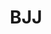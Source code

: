 ---
title: "BJJ"
description: "This page contains information about BJJ."

service:
  enable: true
  service_item:
    - title: "BJJ as a sport"
      images:
      - "../../images/bjjchoke.webp"
      content: |
        **Brazilian ju-jutsu or BJJ** is a martial and self-defense sport developed by brazilians Carlos and Hélio Gracie on the basis of traditional Japanese jujutsu and judo techniques.
        
        Brazilian jujutsu focuses on various martial arts techniques used in the country. In a typical match situation, the goal is to take the opponent to the ground as soon as possible, where the match will end with a lock or strangle.

    - title: "BJJ in Kokkola"
      images:
      - "../../images/bjjclass.webp"
      content: |
        BJJ has been practiced in Kokkola since 2016. Despite its novelty, the sport has already attracted several dozen enthusiasts and its popularity is growing rapidly. Exercises are suitable for everyone - regardless of gender or physical fitness. The workouts are really about doing and the atmosphere is open and friendly.

        Start the life's fitness remodel and book your place from the next basic course or come to our gym for a free tryout.

        The length of the basic course is about 2 months and its price is 100 €. The price includes the membership fee and the exercises after the basic course in the group that continues throughout the season. The training take place twice a week and a more detailed training schedule is always confirmed before the start of the next basic course.      

timetable:
  enable: true
  title: "BJJ training times"
  timetable_item:
    - name : "BJJ colored belts"
      time1 : "Tuesday 19:30-21:00"
      time1location : (Martial Arts Center)
      time2 : "Thursday 18:00-19:30"
      time2location : (Martial Arts Center)
    - name : "No-Gi BJJ"
      time1 : "Friday 19:15-20:45"
      time1location : "(Martial Arts Center)"
    - name : "Randori (sparring)"
      time1 : "Sunday 16:30-18:00"
      time1location : "(Martial Arts Center)"

coaches:
  enable: true
  title: "BJJ coaches"
  coach_item:
    - name : "Miika Välimäki"
      belt : "purple belt"
      beltcolor : "#5E3E8D"
      image : "../../images/coaches/Miika Välimäki.webp"
      description : "BJJ coach"
    - name : "Niko Koivisto"
      belt : "purple belt"
      beltcolor : "#5E3E8D"
      image : "../../images/coaches/Niko Koivisto.webp"
      description : "BJJ coach"
    - name : "Tomas Ahlstrand"
      belt : "brown belt"
      beltcolor : "#3f2a14"
      image : "../../images/coaches/Tomas Ahlstrand.webp"
      description : "BJJ coach"
    - name : "Markus Nordbäck"
      belt : "blue belt"
      beltcolor : "#355cb0"
      image : "../../images/coaches/Markus Nordbäck.webp"
      description : "BJJ Coach"
    - name : "Endre Prágai"
      belt : "blue belt"
      beltcolor : "#355cb0"
      image : "../../images/coaches/Endre Prágai.webp"
      description : "BJJ coach"
    - name : "Niko Hartikainen"
      belt : "blue belt"
      beltcolor : "#355cb0"
      image : "../../images/coaches/Missing Picture.webp"
      description : "BJJ coach"

moreinfo:
  enable: true
  title: "Information for BJJ practitioners"
  content: |
    Sports Federation: [Suomen Brasilialaisen Ju-Jutsun Liitto](https://bjjliitto.fi/)<br><br>
    Kokkola Budo uses [Suomisport](https://www.suomisport.fi), where practitioners can buy licenses and insurance.
---